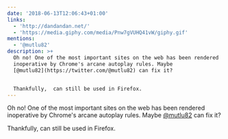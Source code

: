 ```yaml
---
date: '2018-06-13T12:06:43+01:00'
links:
  - 'http://dandandan.net/'
  - 'https://media.giphy.com/media/Pnw7gVUHQ41vW/giphy.gif'
mentions:
  - '@mutlu82'
description: >+
  Oh no! One of the most important sites on the web has been rendered
  inoperative by Chrome's arcane autoplay rules. Maybe
  [@mutlu82](https://twitter.com/@mutlu82) can fix it?


  Thankfully,  can still be used in Firefox.
---
```

Oh no! One of the most important sites on the web has been rendered inoperative by Chrome's arcane autoplay rules. Maybe [@mutlu82](https://twitter.com/@mutlu82) can fix it?

Thankfully,  can still be used in Firefox.

